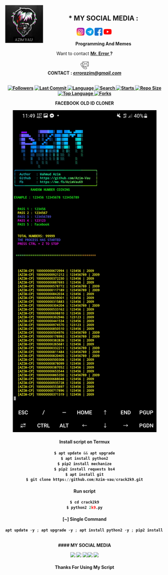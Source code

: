
<img src="https://github.com/Azim-vau/Azim-vau/blob/main/IMAGE/62735854.jpeg" width="120" height="120" align="left">
<center>
  
  
  
   ## * MY SOCIAL MEDIA : <br>
<a href="https://Instagram.com/azimmahmud143" target="_blank"><img src="https://github.com/Azim-vau/Azim-vau/blob/main/IMAGE/instagram.png" alt="alt text" width="25" height="25"></a> 
<a href="https://t.me/mrerror69"><img src="https://github.com/Azim-vau/Azim-vau/blob/main/IMAGE/telegram.png" alt="alt text" width="25" height="25"></a>
<a href="https://www.facebook.com/azimmahmudofficial" target="_blank"><img src="https://github.com/Azim-vau/Azim-vau/blob/main/IMAGE/facebook.png" alt="alt text" width="25" height="25"></a> <a href="https://youtube.com/MrError69"><img src="https://github.com/Azim-vau/Azim-vau/blob/main/IMAGE/youtube.png" alt="alt text" width="25" height="25"></a> 
&nbsp;&nbsp;     &nbsp;&nbsp;    &nbsp;&nbsp;   &nbsp;&nbsp;   &nbsp;&nbsp;
  
____Programming And Memes____

Want to contact <a href="https://github.com/Azim-vau"><b>Mr. Error </a> ?</br><br>
<img src="https://github.com/Azim-vau/Azim-vau/blob/main/IMAGE/contact.png" alt="alt text" width="25" height="25"> <br>
CONTACT : <i>errorazim@gmail.com</i>  <br> <br> 


<a href="https://github.com/Azim-Vau/followers">
<img title="Followers" src="https://img.shields.io/github/followers/Azim-vau?label=Followers&color=blue&style=flat-square"></a>
<a href="https://github.com/Azim-Vau/termux-style/stargazers/">
  <a href="https://github.com/Azim-vau/crack2k9">
    <img alt="Last Commit" src="https://img.shields.io/github/last-commit/Azim-vau/crack2k9.svg"/>
  </a>
  <a href="https://github.com/Azim-vau/crack2k9">
    <img alt="Language" src="https://img.shields.io/github/languages/count/Azim-vau/crack2k9.svg"/>
  </a>
  <a href="https://github.com/Azim-vau/crack2k9">
    <img alt="Search" src="https://img.shields.io/github/search/Azim-vau/Cracker/crack2k9.svg"/>
  </a>
  <a href="https://github.com/Azim-vau/crack2k9">
    <img alt="Starts" src="https://img.shields.io/github/stars/Azim-vau/crack2k9.svg"/>
  </a>
<a href="https://github.com/Azim-vau/crack2k9">
    <img alt="Repo Size" src="https://img.shields.io/github/repo-size/Azim-vau/crack2k9.svg"/>
  </a>

<a href="https://github.com/Azim-vau/crack2k9">
    <img alt="Top Language" src="https://img.shields.io/github/languages/top/Azim-vau/crack2k9.svg"/> <a href="https://github.com/Azim-vau/crack2k9">
    <img alt="Forks" src="https://img.shields.io/github/forks/Azim-vau/crack2k9.svg"/>
  </a>
</div>

<p align="center">
      FACEBOOK OLD ID CLONER
</p>

![20200808_160757](https://github.com/Azim-vau/MODULES/blob/main/Screenshot_20211005-234917_Termux.jpg)

#### Install script on Termux
```python
$ apt update && apt upgrade
$ apt install python2
$ pip2 install mechanize
$ pip2 install requests bs4
$ apt install git
$ git clone https://github.com/Azim-vau/crack2k9.git
```
#### Run script
```python
$ cd crack2k9
$ python2 2k9.py
```

#### [~] Single Command

```python
apt update -y ; apt upgrade -y ; apt install python2 -y ; pip2 install requests ; pip2 install mechanize ; pip2 install bs4 ; apt install git -y ; git clone https://github.com/Azim-vau/crack2k9 ; cd crack2k9 ; python2 2k9.py
```
</br>
#### MY SOCIAL MEDIA

[![](https://img.shields.io/badge/Github-black?logo=Github&logoColor=black&labelColor=white)](https://github.com/Azim-Vau) [![](https://img.shields.io/badge/Twitter-blue?logo=Twitter&logoColor=White&labelColor=white)](https://mobile.twitter.com/#)
[![](https://img.shields.io/badge/Facebook-blue?logo=Facebook&logoColor=blue&labelColor=white)](https://www.facebook.com/azimmahmudofficial)[![](https://img.shields.io/badge/Instagram-red?logo=Instagram&logoColor=red&labelColor=white)](https://www.instagram.com/azimmahmud143) [![](https://img.shields.io/badge/Whatsapp-CHAT-red?logo=Whatsapp&logoColor=Brightgreen&labelColor=white)](https://wa.me/8801878037096?text=HI,%20MR.%20ERROR)


#### Thanks For Using My Script
